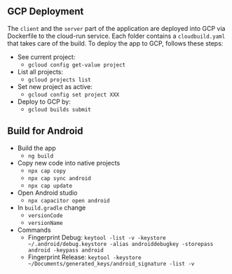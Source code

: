 ## GCP Deployment

The `client` and the `server` part of the application are deployed into GCP via Dockerfile to the cloud-run service. 
Each folder contains a `cloudbuild.yaml` that takes care of the build.
To deploy the app to GCP, follows these steps:
- See current project:
  - `gcloud config get-value project`
- List all projects:
  - `gcloud projects list`
- Set new project as active:
  - `gcloud config set project XXX`
- Deploy to GCP by:
  - `gcloud builds submit`

## Build for Android 
- Build the app 
  - `ng build`
- Copy new code into native projects
  - `npx cap copy`
  - `npx cap sync android`
  - `npx cap update`
- Open Android studio
  - `npx capacitor open android`
- In `build.gradle` change
  - `versionCode`
  - `versionName`
- Commands
  - Fingerprint Debug: `keytool -list -v -keystore ~/.android/debug.keystore -alias androiddebugkey -storepass android -keypass android`
  - Fingerprint Release: `keytool -keystore ~/Documents/generated_keys/android_signature -list -v`